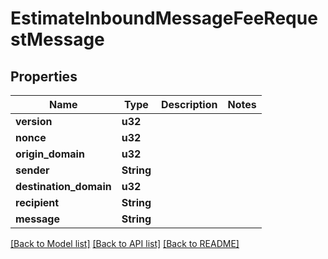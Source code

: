 # EstimateInboundMessageFeeRequestMessage

## Properties

Name | Type | Description | Notes
------------ | ------------- | ------------- | -------------
**version** | **u32** |  | 
**nonce** | **u32** |  | 
**origin_domain** | **u32** |  | 
**sender** | **String** |  | 
**destination_domain** | **u32** |  | 
**recipient** | **String** |  | 
**message** | **String** |  | 

[[Back to Model list]](../README.md#documentation-for-models) [[Back to API list]](../README.md#documentation-for-api-endpoints) [[Back to README]](../README.md)


